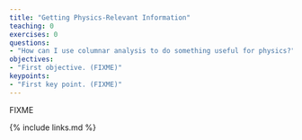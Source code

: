 ```yaml
---
title: "Getting Physics-Relevant Information"
teaching: 0
exercises: 0
questions:
- "How can I use columnar analysis to do something useful for physics?"
objectives:
- "First objective. (FIXME)"
keypoints:
- "First key point. (FIXME)"
---
```

FIXME

{% include links.md %}
